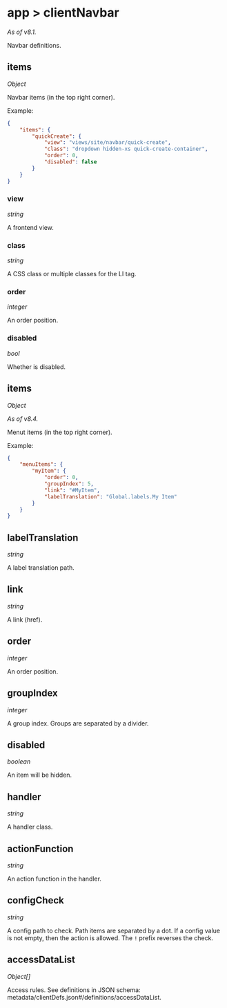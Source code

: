 # app > clientNavbar

*As of v8.1.*

Navbar definitions.

## items

*Object*

Navbar items (in the top right corner).

Example:

```json
{
    "items": {
        "quickCreate": {
            "view": "views/site/navbar/quick-create",
            "class": "dropdown hidden-xs quick-create-container",
            "order": 0,
            "disabled": false
        }
    }
}
```

### view

*string*

A frontend view.

### class

*string*

A CSS class or multiple classes for the LI tag.

### order

*integer*

An order position.

### disabled

*bool*

Whether is disabled.

## items

*Object*

*As of v8.4.*

Menut items (in the top right corner).

Example:

```json
{
    "menuItems": {
        "myItem": {
            "order": 0,
            "groupIndex": 5,
            "link": "#MyItem",
            "labelTranslation": "Global.labels.My Item"
        }
    }
}
```

## labelTranslation

*string*

A label translation path.

## link

*string*

A link (href).

## order

*integer*

An order position.

## groupIndex

*integer*

A group index. Groups are separated by a divider.

## disabled

*boolean*

An item will be hidden.

## handler

*string*

A handler class.

## actionFunction

*string*

An action function in the handler.

## configCheck

*string*

A config path to check. Path items are separated by a dot. If a config value is not empty, then the action is allowed. The `!` prefix reverses the check.

## accessDataList

*Object[]*

Access rules. See definitions in JSON schema: metadata/clientDefs.json#/definitions/accessDataList.
